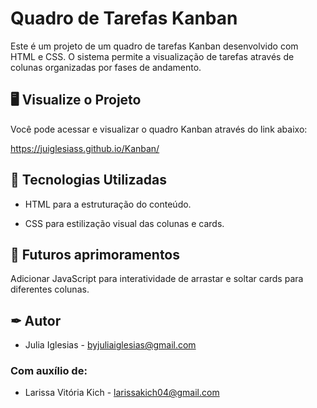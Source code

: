





<h1>Quadro de Tarefas Kanban</h1>
Este é um projeto de um quadro de tarefas Kanban desenvolvido com HTML e CSS. O sistema permite a visualização de tarefas através de colunas organizadas por fases de andamento.

<h2>🖥️ Visualize o Projeto</h2>
Você pode acessar e visualizar o quadro Kanban através do link abaixo:

https://juiglesiass.github.io/Kanban/

<h2>🚀 Tecnologias Utilizadas</h2>

* HTML para a estruturação do conteúdo.

* CSS para estilização visual das colunas e cards.

<h2>📌 Futuros aprimoramentos</h2>
Adicionar JavaScript para interatividade de arrastar e soltar cards para diferentes colunas.

<h2>✒ Autor</h2>

* Julia Iglesias - byjuliaiglesias@gmail.com
<h3>Com auxílio de:</h3>

* Larissa Vitória Kich - larissakich04@gmail.com
